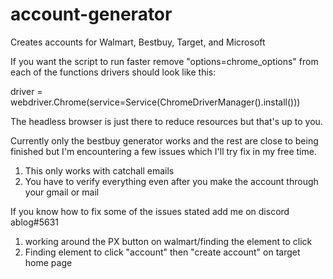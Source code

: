 # account-generator
Creates accounts for Walmart, Bestbuy, Target, and Microsoft

If you want the script to run faster remove "options=chrome_options" from each of the functions drivers
should look like this:

  driver = webdriver.Chrome(service=Service(ChromeDriverManager().install()))
 
The headless browser is just there to reduce resources but that's up to you.

Currently only the bestbuy generator works and the rest are close to being finished but I'm encountering a few issues which I'll try fix in my free time.

1. This only works with catchall emails
2. You have to verify everything even after you make the account through your gmail or mail

If you know how to fix some of the issues stated add me on discord ablog#5631

1. working around the PX button on walmart/finding the element to click
2. Finding element to click "account" then "create account" on target home page
